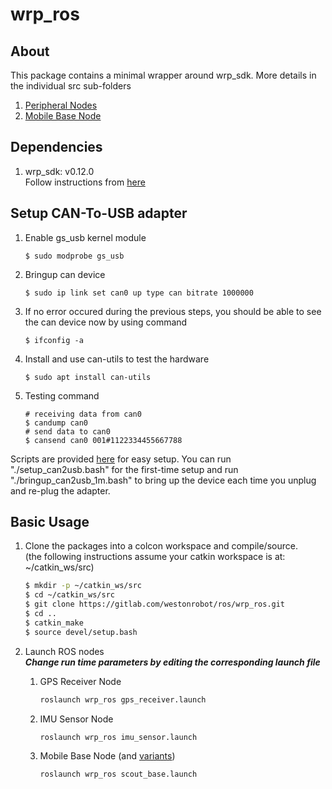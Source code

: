 # wrp_ros

## About

This package contains a minimal wrapper around wrp_sdk.
More details in the individual src sub-folders
  1. [Peripheral Nodes](./src/peripheral)
  2. [Mobile Base Node](./src/mobile_base)

## Dependencies

1. wrp_sdk: v0.12.0  
    Follow instructions from [here](https://github.com/westonrobot/wrp_sdk/tree/sample-v0.12.0)

## Setup CAN-To-USB adapter
 
1. Enable gs_usb kernel module
    ```
    $ sudo modprobe gs_usb
    ```
2. Bringup can device
   ```
   $ sudo ip link set can0 up type can bitrate 1000000
   ```
3. If no error occured during the previous steps, you should be able to see the can device now by using command
   ```
   $ ifconfig -a
   ```
4. Install and use can-utils to test the hardware
    ```
    $ sudo apt install can-utils
    ```
5. Testing command
    ```
    # receiving data from can0
    $ candump can0
    # send data to can0
    $ cansend can0 001#1122334455667788
    ```

Scripts are provided [here](./scripts) for easy setup. You can run "./setup_can2usb.bash" for the first-time setup and run "./bringup_can2usb_1m.bash" to bring up the device each time you unplug and re-plug the adapter.

## Basic Usage

1. Clone the packages into a colcon workspace and compile/source.  
(the following instructions assume your catkin workspace is at: ~/catkin_ws/src)

    ```bash
    $ mkdir -p ~/catkin_ws/src
    $ cd ~/catkin_ws/src
    $ git clone https://gitlab.com/westonrobot/ros/wrp_ros.git
    $ cd ..
    $ catkin_make
    $ source devel/setup.bash
    ```

2. Launch ROS nodes  
    **_Change run time parameters by editing the corresponding launch file_**

    1. GPS Receiver Node

        ```bash
        roslaunch wrp_ros gps_receiver.launch 
        ```

    2. IMU Sensor Node

        ```bash
        roslaunch wrp_ros imu_sensor.launch 
        ```

    3. Mobile Base Node (and [variants](./launch/mobile_base))

        ```bash
        roslaunch wrp_ros scout_base.launch
        ```
